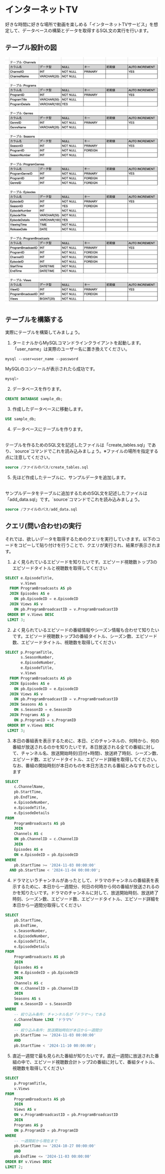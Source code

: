 # インターネットTV

好きな時間に好きな場所で動画を楽しめる「インターネットTVサービス」を想定して、データベースの構築とデータを取得するSQL文の実行を行います。

## テーブル設計の図

![image](./tables.png)

## テーブルを構築する

実際にテーブルを構築してみましょう。

1. ターミナルからMySQLコマンドラインクライアントを起動します。「user_name」は実際のユーザー名に置き換えてください。

```console
mysql --user=user_name --password
```

MySQLのコンソールが表示されたら成功です。

```sql
mysql>
```

2. データベースを作ります。

```sql
CREATE DATABASE sample_db;
```

3. 作成したデータベースに移動します。

```sql
USE sample_db;
```

4. データベースにテーブルを作ります。
<br />
テーブルを作るためのSQL文を記述したファイルは「create_tables.sql」であり、`source`コマンドでこれを読み込みましょう。※ファイルの場所を指定する点に注意してください。

```sql
source /ファイルのパス/create_tables.sql
```

5. 先ほど作成したテーブルに、サンプルデータを追加します。
<br />
サンプルデータをテーブルに追加するためのSQL文を記述したファイルは「add_data.sql」です。`source`コマンドでこれを読み込みましょう。

```sql
source /ファイルのパス/add_data.sql
```

## クエリ(問い合わせ)の実行

それでは、欲しいデータを取得するためのクエリを実行していきます。以下のコードをコピーして貼り付けを行うことで、クエリが実行され、結果が表示されます。

1. よく見られているエピソードを知りたいです。エピソード視聴数トップ3のエピソードタイトルと視聴数を取得してください

```sql
SELECT e.EpisodeTitle,
	   v.Views
  FROM ProgramBroadcasts AS pb
  JOIN Episodes AS e
	ON pb.EpisodeID = e.EpisodeID
  JOIN Views AS v
	ON pb.ProgramBroadcastID = v.ProgramBroadcastID
 ORDER BY v.Views DESC
 LIMIT 3;
```

2. よく見られているエピソードの番組情報やシーズン情報も合わせて知りたいです。エピソード視聴数トップ3の番組タイトル、シーズン数、エピソード数、エピソードタイトル、視聴数を取得してください

```sql
SELECT p.ProgramTitle,
	   s.SeasonNumber,
	   e.EpisodeNumber,
	   e.EpisodeTitle,
	   v.Views
  FROM ProgramBroadcasts AS pb
  JOIN Episodes AS e
	ON pb.EpisodeID = e.EpisodeID
  JOIN Views AS v
	ON pb.ProgramBroadcastID = v.ProgramBroadcastID
  JOIN Seasons AS s
	ON s.SeasonID = e.SeasonID
  JOIN Programs AS p
	ON p.ProgramID = s.ProgramID
 ORDER BY v.Views DESC
 LIMIT 3;
```

3. 本日の番組表を表示するために、本日、どのチャンネルの、何時から、何の番組が放送されるのかを知りたいです。本日放送される全ての番組に対して、チャンネル名、放送開始時刻(日付+時間)、放送終了時刻、シーズン数、エピソード数、エピソードタイトル、エピソード詳細を取得してください。なお、番組の開始時刻が本日のものを本日方法される番組とみなすものとします

```sql
SELECT
	c.ChannelName,
	pb.StartTime,
	pb.EndTime,
	e.EpisodeNumber,
	e.EpisodeTitle,
	e.EpisodeDetails
FROM
	ProgramBroadcasts AS pb
	JOIN
	Channels AS c
	ON pb.ChannelID = c.ChannelID
	JOIN
	Episodes AS e
	ON e.EpisodeID = pb.EpisodeID
WHERE
	pb.StartTime >= '2024-11-03 00:00:00'
  AND pb.StartTime < '2024-11-04 00:00:00';
```

4. ドラマというチャンネルがあったとして、ドラマのチャンネルの番組表を表示するために、本日から一週間分、何日の何時から何の番組が放送されるのかを知りたいです。ドラマのチャンネルに対して、放送開始時刻、放送終了時刻、シーズン数、エピソード数、エピソードタイトル、エピソード詳細を本日から一週間分取得してください

```sql
SELECT
	pb.StartTime,
	pb.EndTime,
	s.SeasonNumber,
	e.EpisodeNumber,
	e.EpisodeTitle,
	e.EpisodeDetails
FROM
	ProgramBroadcasts AS pb
	JOIN
	Episodes AS e
	ON e.EpisodeID = pb.EpisodeID
	JOIN
	Channels AS c
	ON c.ChannelID = pb.ChannelID
	JOIN
	Seasons AS s
	ON e.SeasonID = s.SeasonID
WHERE
	-- 絞り込み条件: チャンネル名が「ドラマ〜」である
	c.ChannelName LIKE 'ドラマ%'
	AND
	-- 絞り込み条件: 放送開始時刻が本日から一週間分
	pb.StartTime >= '2024-11-03 00:00:00'
	AND
	pb.StartTime < '2024-11-10 00:00:00';
```

5. 直近一週間で最も見られた番組が知りたいです。直近一週間に放送された番組の中で、エピソード視聴数合計トップ2の番組に対して、番組タイトル、視聴数を取得してください

```sql
SELECT
	p.ProgramTitle,
	v.Views
FROM
	ProgramBroadcasts AS pb
	JOIN
	Views AS v
	ON v.ProgramBroadcastID = pb.ProgramBroadcastID
	JOIN
	Programs AS p
	ON p.ProgramID = pb.ProgramID
WHERE
	-- 一週間前から現在まで
	pb.StartTime >= '2024-10-27 00:00:00'
	AND
	pb.EndTime <= '2024-11-03 00:00:00'
ORDER BY v.Views DESC
LIMIT 2;
```
